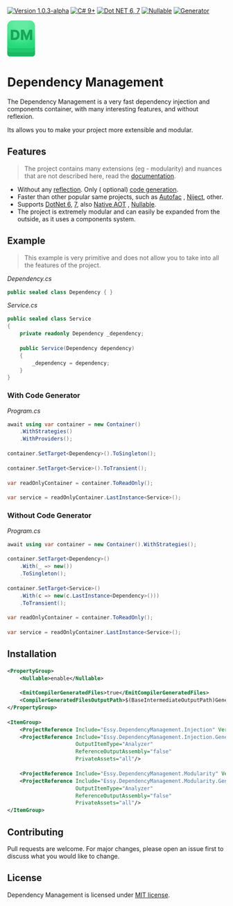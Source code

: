 [![Version 1.0.3-alpha](https://img.shields.io/static/v1?label=version&message=1.0.3-aplha&color=21C96E&style=for-the-badge)](https://www.nuget.org/profiles/essy-ecosystem)
[![C# 9+](https://img.shields.io/static/v1?label=Csharp&message=9%2B&color=21C96E&style=for-the-badge)](https://dotnet.microsoft.com)
[![Dot NET 6, 7](https://img.shields.io/static/v1?label=DOTNET&message=6,7&color=21C96E&style=for-the-badge)](https://dotnet.microsoft.com)
[![Nullable](https://img.shields.io/static/v1?label=&message=Nullable&color=21C96E&style=for-the-badge)](https://docs.microsoft.com/en-us/dotnet/csharp/nullable-references)
[![Generator](https://img.shields.io/static/v1?label=&message=Generator&color=21C96E&style=for-the-badge)](https://docs.microsoft.com/en-us/dotnet/csharp/roslyn-sdk/source-generators-overview)

<a href="https://www.nuget.org/profiles/essy-ecosystem">
    <img src="Assets/icon-128-preview.png" alt="NuGet" width="64" />
</a>

# Dependency Management

The Dependency Management is a very fast dependency injection and components container, with many interesting features,
and without reflexion.

Its allows you to make your project more extensible and modular.

## Features

> The project contains many extensions (eg - modularity) and nuances that are not described here, read
> the [documentation]().

- Without any [reflection](https://docs.microsoft.com/en-us/dotnet/csharp/programming-guide/concepts/reflection). Only (
  optional) [code generation](https://docs.microsoft.com/en-us/dotnet/csharp/roslyn-sdk/source-generators-overview).
- Faster than other popular same projects, such as [Autofac](https://github.com/autofac/Autofac)
  , [Niject](https://github.com/ninject/Ninject), other.
- Supports [DotNet 6](https://dotnet.microsoft.com), [7](https://dotnet.microsoft.com),
  also [Native AOT](https://docs.microsoft.com/en-us/dotnet/core/deploying/native-aot)
  , [Nullable](https://docs.microsoft.com/en-us/dotnet/csharp/nullable-references).
- The project is extremely modular and can easily be expanded from the outside, as it uses a components system.

## Example

> This example is very primitive and does not allow you to take into all the features of the project.

*Dependency.cs*

```C#
public sealed class Dependency { }
```

*Service.cs*

```C#
public sealed class Service
{
    private readonly Dependency _dependency;

    public Service(Dependency dependency)
    {
        _dependency = dependency;
    }
}
```

### With Code Generator

*Program.cs*

```C#
await using var container = new Container()
    .WithStrategies()
    .WithProviders();

container.SetTarget<Dependency>().ToSingleton();

container.SetTarget<Service>().ToTransient();

var readOnlyContainer = container.ToReadOnly();

var service = readOnlyContainer.LastInstance<Service>();
```

### Without Code Generator

*Program.cs*

```C#
await using var container = new Container().WithStrategies();

container.SetTarget<Dependency>()
    .With(_ => new())
    .ToSingleton();

container.SetTarget<Service>()
    .With(c => new(c.LastInstance<Dependency>()))
    .ToTransient();

var readOnlyContainer = container.ToReadOnly();

var service = readOnlyContainer.LastInstance<Service>();
```

## Installation

```xml
<PropertyGroup>
    <Nullable>enable</Nullable>
  
    <EmitCompilerGeneratedFiles>true</EmitCompilerGeneratedFiles>
    <CompilerGeneratedFilesOutputPath>$(BaseIntermediateOutputPath)Generated</CompilerGeneratedFilesOutputPath>
</PropertyGroup>

<ItemGroup>
    <ProjectReference Include="Essy.DependencyManagement.Injection" Version="1.1.1"/>
    <ProjectReference Include="Essy.DependencyManagement.Injection.Generator" Version="1.1.1" 
                      OutputItemType="Analyzer" 
                      ReferenceOutputAssembly="false" 
                      PrivateAssets="all"/>
    
    <ProjectReference Include="Essy.DependencyManagement.Modularity" Version="1.1.1"/>
    <ProjectReference Include="Essy.DependencyManagement.Modularity.Generator" Version="1.1.1" 
                      OutputItemType="Analyzer" 
                      ReferenceOutputAssembly="false" 
                      PrivateAssets="all"/>
</ItemGroup>
```

## Contributing

Pull requests are welcome. For major changes, please open an issue first to discuss what you would like to change.

## License

Dependency Management is licensed under [MIT license](License.txt).